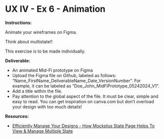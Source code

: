 # UX IV - Ex 6 - Animation

**Instructions:** 

Animate your wireframes on Figma.

Think about multistate!!

This exercise is to be made individually. 

**Deliverable:** 

- An animated Mid-Fi prototype on Figma
- Upload the Figma file on Github, labeled as follows: “Name_FirstName_DeliverableName_Date_VersionNumber”. For example, it can be labeled as “Doe_John_MidFiPrototype_05242024_V1”.
- Add a title within the file.
- Pay attention to the global aspect of the file. It must be clear, simple and easy to read. You can get inspiration on canva.com but don’t overload your design with too much details!

**Resources:** 

- [Efficiently Manage Your Designs - How Mockplus State Page Helps To View & Manage Multiple State](https://help.mockplus.com/p/372)
